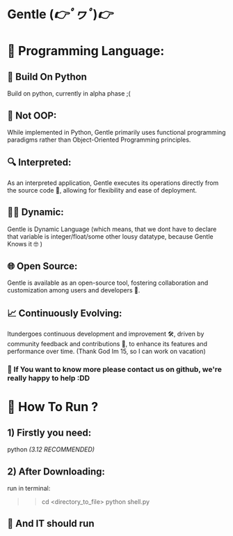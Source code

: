 # Gentle (*👉ﾟヮﾟ*)*👉*

# 🌟 Programming Language: 

## 💪 Build On Python 
Build on python, currently in alpha phase ;(

## 🚫 Not OOP: 
While implemented in Python, Gentle primarily uses functional programming paradigms rather than Object-Oriented Programming principles.



## 🔍 Interpreted:
As an interpreted application, Gentle executes its operations directly from the source code 📄, allowing for flexibility and ease of deployment.



## 🏃‍♂️ Dynamic:
Gentle is Dynamic Language (which means, that we dont have to declare that variable is integer/float/some other lousy datatype, because Gentle Knows it 🤓 )



## 🌐 Open Source:
Gentle is available as an open-source tool, fostering collaboration and customization among users and developers 🤝.



## 📈 Continuously Evolving: 
Itundergoes continuous development and improvement 🛠️, driven by community feedback and contributions 💬, to enhance its features and performance over time. (Thank God Im 15, so I can work on vacation)



### 🎥 If You want to know more please contact us on github, we're really happy to help :DD

# 🏃 How To Run ? 

## 1) Firstly you need:
python *(3.12 RECOMMENDED)*

## 2) After Downloading:
run in terminal:
>> cd <directory_to_file>
>> python shell.py

## 🥳 And IT should run 
